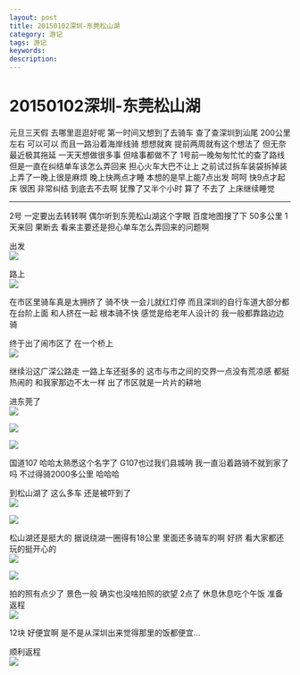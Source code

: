 ```yaml
---
layout: post
title: 20150102深圳-东莞松山湖
category: 游记
tags: 游记
keywords:
description:
---
```

# 20150102深圳-东莞松山湖

元旦三天假 去哪里逛逛好呢
第一时间又想到了去骑车
查了查深圳到汕尾 200公里左右 可以可以
而且一路沿着海岸线骑 想想就爽
提前两周就有这个想法了 
但无奈最近极其拖延 一天天想做很多事 但啥事都做不了
1号前一晚匆匆忙忙的查了路线 但是一直在纠结单车该怎么弄回来
担心火车大巴不让上 之前试过拆车装袋拆掉装上弄了一晚上很是麻烦
晚上快两点才睡 本想的是早上能7点出发 
呵呵 快9点才起床 很困 非常纠结 到底去不去啊
犹豫了又半个小时 算了 不去了 上床继续睡觉

---
2号 一定要出去转转啊 偶尔听到东莞松山湖这个字眼
百度地图搜了下 50多公里 1天来回 果断去
看来主要还是担心单车怎么弄回来的问题啊

出发  
![][1]

路上  
![][2]

在市区里骑车真是太拥挤了 骑不快 一会儿就红灯停
而且深圳的自行车道大部分都在台阶上面 和人挤在一起 根本骑不快 感觉是给老年人设计的 我一般都靠路边边骑

终于出了闹市区了
在一个桥上  
![][3]

继续沿这广深公路走 一路上车还挺多的
这市与市之间的交界一点没有荒凉感 都挺热闹的
和我家那边不太一样 出了市区就是一片片的耕地

进东莞了  
![][5]

![][6]

![][7]

国道107 哈哈太熟悉这个名字了 G107也过我们县城呐
我一直沿着路骑不就到家了吗 不过得骑2000多公里 哈哈哈

到松山湖了 这么多车 还是被吓到了  
![][8]

![][9]

松山湖还是挺大的 据说绕湖一圈得有18公里
里面还多骑车的啊 好挤
看大家都还玩的挺开心的  
![][10]

![][11]

拍的照有点少了 
景色一般 
确实也没啥拍照的欲望 
2点了
休息休息吃个午饭 准备返程  
![][13]

12块 好便宜啊
是不是从深圳出来觉得那里的饭都便宜...

顺利返程  
![][14]






[1]:http://7xkxii.com1.z0.glb.clouddn.com/201601021.jpg?imageMogr2/thumbnail/!30p
[2]:http://7xkxii.com1.z0.glb.clouddn.com/201601022.jpg?imageMogr2/thumbnail/!30p
[3]:http://7xkxii.com1.z0.glb.clouddn.com/201601023.jpg?imageMogr2/thumbnail/!30p
[5]:http://7xkxii.com1.z0.glb.clouddn.com/201601025.jpg?imageMogr2/thumbnail/!30p
[6]:http://7xkxii.com1.z0.glb.clouddn.com/201601026.jpg?imageMogr2/thumbnail/!30p
[7]:http://7xkxii.com1.z0.glb.clouddn.com/201601027.jpg?imageMogr2/thumbnail/!30p
[8]:http://7xkxii.com1.z0.glb.clouddn.com/201601028.jpg?imageMogr2/thumbnail/!30p
[9]:http://7xkxii.com1.z0.glb.clouddn.com/201601029.jpg?imageMogr2/thumbnail/!30p
[10]:http://7xkxii.com1.z0.glb.clouddn.com/2016010210.jpg?imageMogr2/thumbnail/!30p
[11]:http://7xkxii.com1.z0.glb.clouddn.com/2016010211.jpg?imageMogr2/thumbnail/!30p
[13]:http://7xkxii.com1.z0.glb.clouddn.com/2016010213.jpg?imageMogr2/thumbnail/!30p
[14]:http://7xkxii.com1.z0.glb.clouddn.com/2016010214.png?imageMogr2/thumbnail/!30p
